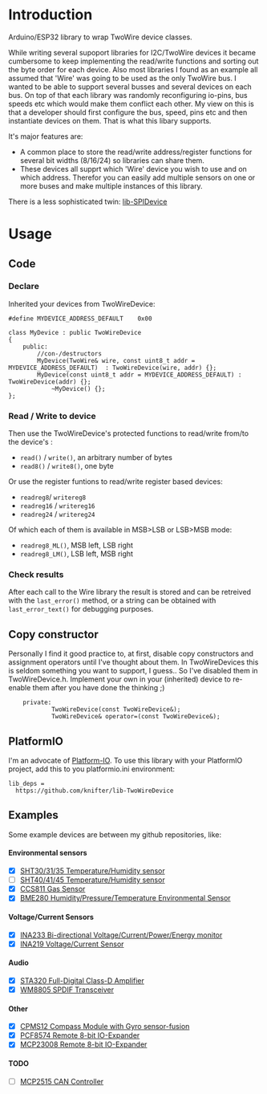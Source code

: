 # Introduction
Arduino/ESP32 library to wrap TwoWire device classes. 

While writing several supoport libraries for I2C/TwoWire devices it became cumbersome to keep implementing the read/write functions and sorting out the byte order for each device. Also most libraries I found as an example all assumed that 'Wire' was going to be used as the only TwoWire bus. I wanted to be able to support several busses and several devices on each bus. On top of that each library was randomly reconfiguring io-pins, bus speeds etc which would make them conflict each other.
My view on this is that a developer should first configure the bus, speed, pins etc and then instantiate devices on them.
That is what this libary supports.

It's major features are:
 * A common place to store the read/write address/register functions for several bit widths (8/16/24) so libraries can share them.
 * These devices all supprt which 'Wire' device you wish to use and on which address. Therefor you can easily add multiple sensors on one or more buses and make multiple instances of this library.

There is a less sophisticated twin: [lib-SPIDevice](https://github.com/knifter/lib-SPIDevice)

# Usage
## Code
### Declare
Inherited your devices from TwoWireDevice:
```
#define MYDEVICE_ADDRESS_DEFAULT    0x00

class MyDevice : public TwoWireDevice 
{
	public:
		//con-/destructors
		MyDevice(TwoWire& wire, const uint8_t addr = MYDEVICE_ADDRESS_DEFAULT)  : TwoWireDevice(wire, addr) {};
		MyDevice(const uint8_t addr = MYDEVICE_ADDRESS_DEFAULT) : TwoWireDevice(addr) {};
    		~MyDevice() {};
};
```

### Read / Write to device
Then use the TwoWireDevice's protected functions to read/write from/to the device's :
  * `read()` / `write()`, an arbitrary number of bytes
  * `read8()` / `write8()`, one byte

Or use the register funtions to read/write register based devices:
 * `readreg8`/ `writereg8`
 * `readreg16` / `writereg16`
 * `readreg24` / `writereg24`

Of which each of them is available in MSB>LSB or LSB>MSB mode:
 * `readreg8_ML()`, MSB left, LSB right
 * `readreg8_LM()`, LSB left, MSB right

### Check results
After each call to the Wire library the result is stored and can be retreived with the `last_error()` method, or a string can be obtained with `last_error_text()` for debugging purposes.

## Copy constructor
Personally I find it good practice to, at first, disable copy constructors and assignment operators until I've thought about them. In TwoWireDevices this is seldom something you want to support, I guess.. So I've disabled them in TwoWireDevice.h. Implement your own in your (inherited) device to re-enable them after you have done the thinking ;)
```
    private:
		    TwoWireDevice(const TwoWireDevice&);
		    TwoWireDevice& operator=(const TwoWireDevice&);
```

## PlatformIO
I'm an advocate of [Platform-IO](https://platformio.org/platformio-ide). To use this library with your PlatformIO project, add this to you platformio.ini environment:
``` 
lib_deps =
  https://github.com/knifter/lib-TwoWireDevice
```

## Examples
Some example devices are between my github repositories, like:
#### Environmental sensors
 * [x] [SHT30/31/35 Temperature/Humidity sensor](https://github.com/knifter/lib-SHT3x)
 * [ ] [SHT40/41/45 Temperature/Humidity sensor](https://github.com/knifter/lib-SHT4x)
 * [x] [CCS811 Gas Sensor](https://github.com/knifter/lib-CCS811)
 * [x] [BME280 Humidity/Pressure/Temperature Environmental Sensor](https://github.com/knifter/lib-BME280)

#### Voltage/Current Sensors
 * [x] [INA233 Bi-directional Voltage/Current/Power/Energy monitor](https://github.com/knifter/lib-INA233)
 * [x] [INA219 Voltage/Current Sensor](https://github.com/knifter/lib-INA219)
#### Audio
 * [x] [STA320 Full-Digital Class-D Amplifier](https://github.com/knifter/lib-STA320)
 * [x] [WM8805 SPDIF Transceiver](https://github.com/knifter/lib-WM8805)

#### Other
 * [x] [CPMS12 Compass Module with Gyro sensor-fusion](https://github.com/knifter/lib-CMPS12)
 * [x] [PCF8574 Remote 8-bit IO-Expander](https://github.com/knifter/lib-PCF8574)
 * [x] [MCP23008 Remote 8-bit IO-Expander](https://github.com/knifter/lib-MCP23008)

#### TODO
 * [ ] [MCP2515 CAN Controller](https://github.com/knifter/lib-MCP2515)
 
